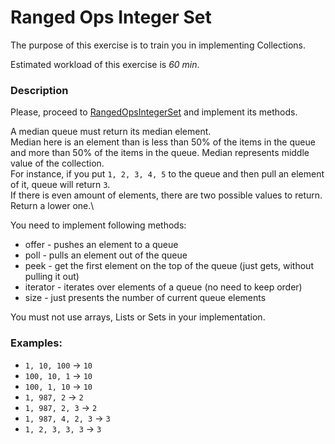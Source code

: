 # Ranged Ops Integer Set

The purpose of this exercise is to train you in implementing Collections.

Estimated workload of this exercise is _60 min_.

### Description

Please, proceed to [RangedOpsIntegerSet](src/main/java/com/epam/autotasks/collections/RangedOpsIntegerSet.java)
and implement its methods.



A median queue must return its median element.\
Median here is an element than is less than 50% of the items in the queue and more than 50% of the items in the queue.
Median represents middle value of the collection.    
For instance, if you put `1, 2, 3, 4, 5` to the queue and then pull an element of it, queue will return `3`.\
If there is even amount of elements, there are two possible values to return. Return a lower one.\

You need to implement following methods:

- offer - pushes an element to a queue
- poll - pulls an element out of the queue
- peek - get the first element on the top of the queue (just gets, without pulling it out)
- iterator - iterates over elements of a queue (no need to keep order)
- size - just presents the number of current queue elements

You must not use arrays, Lists or Sets in your implementation.

### Examples:

- `1, 10, 100` &rightarrow; `10`
- `100, 10, 1` &rightarrow; `10`
- `100, 1, 10` &rightarrow; `10`
- `1, 987, 2` &rightarrow; `2`
- `1, 987, 2, 3` &rightarrow; `2`
- `1, 987, 4, 2, 3` &rightarrow; `3`
- `1, 2, 3, 3, 3` &rightarrow; `3`
